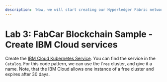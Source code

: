 ```yaml
---
description: 'Now, we will start creating our Hyperledger Fabric network on the IBM Cloud.'
---
```


# Lab 3: FabCar Blockchain Sample - Create IBM Cloud services

Create the [IBM Cloud Kubernetes Service](https://cloud.ibm.com/catalog/infrastructure/containers-kubernetes). You can find the service in the `Catalog`. For this code pattern, we can use the `Free` cluster, and give it a name. Note, that the IBM Cloud allows one instance of a free cluster and expires after 30 days.



